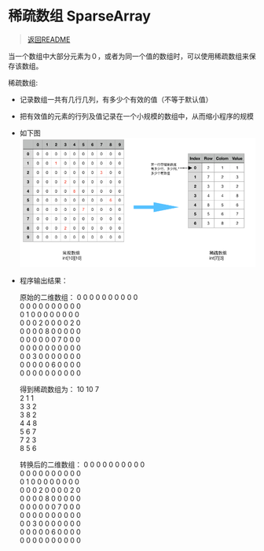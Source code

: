 # 稀疏数组 SparseArray

> [返回README](../../../../README.md)

当一个数组中大部分元素为０，或者为同一个值的数组时，可以使用稀疏数组来保存该数组。

稀疏数组:
- 记录数组一共有几行几列，有多少个有效的值（不等于默认值）
- 把有效值的元素的行列及值记录在一个小规模的数组中，从而缩小程序的规模
- 如下图
![sparseArray-1](sparseArray-1.png)


- 程序输出结果：


    原始的二维数组：
    0	0	0	0	0	0	0	0	0	0	
    0	0	0	0	0	0	0	0	0	0	
    0	1	0	0	0	0	0	0	0	0	
    0	0	0	2	0	0	0	0	2	0	
    0	0	0	0	8	0	0	0	0	0	
    0	0	0	0	0	0	7	0	0	0	
    0	0	0	0	0	0	0	0	0	0	
    0	0	3	0	0	0	0	0	0	0	
    0	0	0	0	0	6	0	0	0	0	
    0	0	0	0	0	0	0	0	0	0	
    
    得到稀疏数组为：
    10	10	7	
    2	1	1	
    3	3	2	
    3	8	2	
    4	4	8	
    5	6	7	
    7	2	3	
    8	5	6	
    
    转换后的二维数组：
    0	0	0	0	0	0	0	0	0	0	
    0	0	0	0	0	0	0	0	0	0	
    0	1	0	0	0	0	0	0	0	0	
    0	0	0	2	0	0	0	0	2	0	
    0	0	0	0	8	0	0	0	0	0	
    0	0	0	0	0	0	7	0	0	0	
    0	0	0	0	0	0	0	0	0	0	
    0	0	3	0	0	0	0	0	0	0	
    0	0	0	0	0	6	0	0	0	0	
    0	0	0	0	0	0	0	0	0	0	
